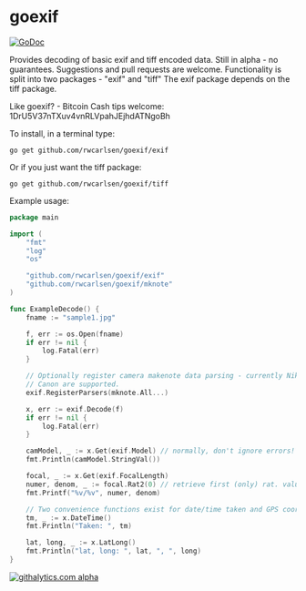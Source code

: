 goexif
======

[![GoDoc](https://godoc.org/github.com/rwcarlsen/goexif?status.svg)](https://godoc.org/github.com/rwcarlsen/goexif)

Provides decoding of basic exif and tiff encoded data. Still in alpha - no guarantees.
Suggestions and pull requests are welcome.  Functionality is split into two packages - "exif" and "tiff"
The exif package depends on the tiff package. 

Like goexif? - Bitcoin Cash tips welcome: 1DrU5V37nTXuv4vnRLVpahJEjhdATNgoBh

To install, in a terminal type:

```
go get github.com/rwcarlsen/goexif/exif
```

Or if you just want the tiff package:

```
go get github.com/rwcarlsen/goexif/tiff
```

Example usage:

```go
package main

import (
	"fmt"
	"log"
	"os"

	"github.com/rwcarlsen/goexif/exif"
	"github.com/rwcarlsen/goexif/mknote"
)

func ExampleDecode() {
	fname := "sample1.jpg"

	f, err := os.Open(fname)
	if err != nil {
		log.Fatal(err)
	}

	// Optionally register camera makenote data parsing - currently Nikon and
	// Canon are supported.
	exif.RegisterParsers(mknote.All...)

	x, err := exif.Decode(f)
	if err != nil {
		log.Fatal(err)
	}

	camModel, _ := x.Get(exif.Model) // normally, don't ignore errors!
	fmt.Println(camModel.StringVal())

	focal, _ := x.Get(exif.FocalLength)
	numer, denom, _ := focal.Rat2(0) // retrieve first (only) rat. value
	fmt.Printf("%v/%v", numer, denom)

	// Two convenience functions exist for date/time taken and GPS coords:
	tm, _ := x.DateTime()
	fmt.Println("Taken: ", tm)

	lat, long, _ := x.LatLong()
	fmt.Println("lat, long: ", lat, ", ", long)
}
```

<!--golang-->
[![githalytics.com alpha](https://cruel-carlota.pagodabox.com/5e166f74cdb82b999ccd84e3c4dc4348 "githalytics.com")](http://githalytics.com/rwcarlsen/goexif)
